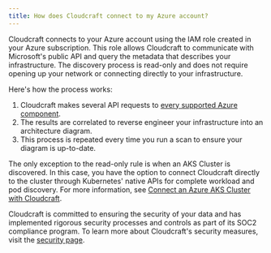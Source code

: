```yaml
---
title: How does Cloudcraft connect to my Azure account?
---
```


Cloudcraft connects to your Azure account using the IAM role created in your Azure subscription. This role allows Cloudcraft to communicate with Microsoft's public API and query the metadata that describes your infrastructure. The discovery process is read-only and does not require opening up your network or connecting directly to your infrastructure.

Here's how the process works:

1. Cloudcraft makes several API requests to [every supported Azure component][1].
2. The results are correlated to reverse engineer your infrastructure into an architecture diagram.
3. This process is repeated every time you run a scan to ensure your diagram is up-to-date.

The only exception to the read-only rule is when an AKS Cluster is discovered. In this case, you have the option to connect Cloudcraft directly to the cluster through Kubernetes' native APIs for complete workload and pod discovery. For more information, see [Connect an Azure AKS Cluster with Cloudcraft][2].

Cloudcraft is committed to ensuring the security of your data and has implemented rigorous security processes and controls as part of its SOC2 compliance program. To learn more about Cloudcraft's security measures, visit the [security page][3].

[1]: /cloudcraft/faq/supported-azure-components/
[2]: https://docs.datadoghq.com/cloudcraft/getting-started/connect-an-azure-aks-cluster-with-cloudcraft/
[3]: https://www.cloudcraft.co/security
